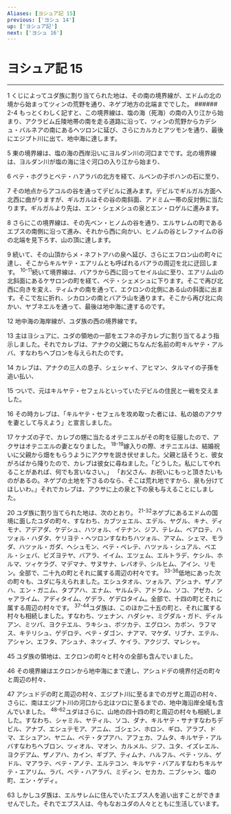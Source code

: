 ```yaml
---
Aliases: [ヨシュア記 15]
previous: ['ヨシュ 14']
up: ['ヨシュア記']
next: ['ヨシュ 16']
---
```

# ヨシュア記 15

***




1 
くじによってユダ族に割り当てられた地は、その南の境界線が、エドムの北の境から始まってツィンの荒野を通り、ネゲブ地方の北端まででした。 ###### 2-4 もっとくわしく記すと、この境界線は、塩の海（死海）の南の入り江から始まり、アクラビム丘陵地帯の南を走る道路に沿って、ツィンの荒野からカデシュ・バルネアの南にあるヘツロンに延び、さらにカルカとアツモンを通り、最後にエジプト川に出て、地中海に達します。 



5 
東の境界線は、塩の海の西岸沿いにヨルダン川の河口までです。北の境界線は、ヨルダン川が塩の海に注ぐ河口の入り江から始まり、 



6 
ベテ・ホグラとベテ・ハアラバの北方を経て、ルベンの子ボハンの石に至り、 



7 
その地点からアコルの谷を通ってデビルに進みます。デビルでギルガル方面へ北西に曲がりますが、ギルガルはその谷の南斜面、アドミム一帯の反対側に当たります。ギルガルより先は、エン・シェメシュの泉とエン・ロゲルに進みます。 



8 
さらにこの境界線は、その先ベン・ヒノムの谷を通り、エルサレムの町であるエブスの南側に沿って進み、それから西に向かい、ヒノムの谷とレファイムの谷の北端を見下ろす、山の頂に達します。 



9 
続いて、その山頂からメ・ネフトアハの泉へ延び、さらにエフロン山の町々に達し、そこからキルヤテ・エアリムとも呼ばれるバアラの周辺を北に迂回します。 <sup class="versenum">10-11</sup>続いて境界線は、バアラから西に回ってセイル山に至り、エアリム山の北斜面にあるケサロンの町を経て、ベテ・シェメシュに下ります。そこで再び北西に向きを変え、ティムナの南を通って、エクロンの北側にある山の斜面に出ます。そこで左に折れ、シカロンの南とバアラ山を通ります。そこから再び北に向かい、ヤブネエルを通って、最後は地中海に達するのです。 



12 
地中海の海岸線が、ユダ族の西の境界線です。 



13 
主はヨシュアに、ユダの領地の一部をエフネの子カレブに割り当てるよう指示しました。それでカレブは、アナクの父親にちなんだ名前の町キルヤテ・アルバ、すなわちヘブロンを与えられたのです。 



14 
カレブは、アナクの三人の息子、シェシャイ、アヒマン、タルマイの子孫を追い払い、 



15 
ついで、元はキルヤテ・セフェルといっていたデビルの住民と一戦を交えました。 



16 
その時カレブは、「キルヤテ・セフェルを攻め取った者には、私の娘のアクサを妻として与えよう」と宣言しました。 



17 
ケナズの子で、カレブの甥に当たるオテニエルがその町を征服したので、アクサはオテニエルの妻となりました。 <sup class="versenum">18-19</sup>嫁入りの際、オテニエルは、結婚祝いに父親から畑をもらうようにアクサを説き伏せました。父親と話そうと、彼女がろばから降りたので、カレブは彼女に尋ねました。「どうした。私にしてやれることがあれば、何でも言いなさい。」 「お父さん、お祝いにもっと頂きたいものがあるの。ネゲブの土地を下さるのなら、そこは荒れ地ですから、泉も分けてほしいわ。」それでカレブは、アクサに上の泉と下の泉も与えることにしました。 



20 
ユダ族に割り当てられた地は、次のとおり。 <sup class="versenum">21-32</sup>ネゲブにあるエドムの国境に面したユダの町々、すなわち、カブツェエル、エデル、ヤグル、キナ、ディモナ、アデアダ、ケデシュ、ハツォル、イテナン、ジフ、テレム、ベアロテ、ハツォル・ハダタ、ケリヨテ・ヘツロンすなわちハツォル、アマム、シェマ、モラダ、ハツァル・ガダ、ヘシュモン、ベテ・ペレテ、ハツァル・シュアル、ベエル・シェバ、ビズヨテヤ、バアラ、イイム、エツェム、エルトラデ、ケシル、ホルマ、ツィケラグ、マデマナ、サヌサナ、レバオテ、シルヒム、アイン、リモン。全部で、二十九の町とそれに属する周辺の村々です。 <sup class="versenum">33-36</sup>低地にあった次の町々も、ユダに与えられました。エシュタオル、ツォルア、アシュナ、ザノアハ、エン・ガニム、タプアハ、エナム、ヤルムテ、アドラム、ソコ、アゼカ、シャアライム、アディタイム、ゲデラ、ゲデロタイム。全部で、十四の町とそれに属する周辺の村々です。 <sup class="versenum">37-44</sup>ユダ族は、このほか二十五の町と、それに属する村々も相続しました。すなわち、ツェナン、ハダシャ、ミグダル・ガド、ディルアン、ミツパ、ヨクテエル、ラキシュ、ボツカテ、エグロン、カボン、ラフマス、キテリシュ、ゲデロテ、ベテ・ダゴン、ナアマ、マケダ、リブナ、エテル、アシャン、エフタ、アシュナ、ネツィブ、ケイラ、アクジブ、マレシャ。 



45 
ユダ族の領地は、エクロンの町々と村々の全部も含んでいました。 



46 
その境界線はエクロンから地中海にまで達し、アシュドデの境界付近の町々と周辺の村々、 



47 
アシュドデの町と周辺の村々、エジプト川に至るまでのガザと周辺の村々、さらに、南はエジプト川の河口から北はツロに至るまでの、地中海沿岸全域も含んでいました。 <sup class="versenum">48-62</sup>ユダはさらに、山地の四十四の町と周辺の村々も相続しました。すなわち、シャミル、ヤティル、ソコ、ダナ、キルヤテ・サナすなわちデビル、アナブ、エシュテモア、アニム、ゴシェン、ホロン、ギロ、アラブ、ドマ、エシュアン、ヤニム、ベテ・タプアハ、アフェカ、フムタ、キルヤテ・アルバすなわちヘブロン、ツィオル、マオン、カルメル、ジフ、ユタ、イズレエル、ヨクデアム、ザノアハ、カイン、ギブア、ティムナ、ハルフル、ベテ・ツル、ゲドル、マアラテ、ベテ・アノテ、エルテコン、キルヤテ・バアルすなわちキルヤテ・エアリム、ラバ、ベテ・ハアラバ、ミディン、セカカ、ニブシャン、塩の町、エン・ゲディ。 



63 
しかしユダ族は、エルサレムに住んでいたエブス人を追い出すことができませんでした。それでエブス人は、今もなおユダの人々とともに生活しています。
